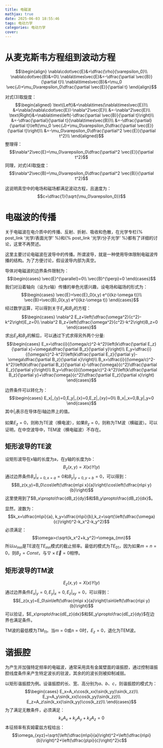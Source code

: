 ```yaml
---
title: 电磁波
mathjax: true
date: 2025-06-03 18:55:46
tags: 电动力学
categories: 电动力学
cover:
---
```


# 从麦克斯韦方程组到波动方程
$$\begin{align}
\nabla\cdot\vec{E}&=\dfrac{\rho}{\varepsilon_0}\\
\nabla\cdot\vec{B}&=0\\
\nabla\times\vec{E}&=-\dfrac{\partial \vec{B}}{\partial t}\\
\nabla\times\vec{B}&=\mu_0 \vec{J}+\mu_0\varepsilon_0\dfrac{\partial \vec{E}}{\partial t}
\end{align}$$

对式(3)取旋度：
$$\begin{aligned}
\text{Left}&=\nabla\times(\nabla\times\vec{E})\\
&=\nabla(\nabla\cdot\vec{E})-\nabla^2\vec{E}\\
&=-\nabla^2\vec{E}\\
\text{Right}&=\nabla\times\left(-\dfrac{\partial \vec{B}}{\partial t}\right)\\
&=-\dfrac{\partial}{\partial t}(\nabla\times\vec{B})\\
&=-\dfrac{\partial}{\partial t}\left(\mu_0 \vec{J}+\mu_0\varepsilon_0\dfrac{\partial \vec{E}}{\partial t}\right)\\
&=-\mu_0\varepsilon_0\dfrac{\partial^2 \vec{E}}{\partial t^2}\\
\end{aligned}$$
整理得：
$$\nabla^2\vec{E}=\mu_0\varepsilon_0\dfrac{\partial^2 \vec{E}}{\partial t^2}$$
同理，对式(4)取旋度：
$$\nabla^2\vec{B}=\mu_0\varepsilon_0\dfrac{\partial^2 \vec{B}}{\partial t^2}$$

这说明真空中的电场和磁场都满足波动方程，且速度为：
$$c=\dfrac{1}{\sqrt{\mu_0\varepsilon_0}}$$

# 电磁波的传播
关于电磁波在电介质中的传播、反射、折射、吸收和色散，在光学专栏{% post_link '光学/表面光学' %}和{% post_link '光学/分子光学' %}都有了详细的讨论，这里不再赘述。

这里主要讨论电磁波在波导中的传播。所谓波导，就是一种使用导体限制电磁波传播的结构。为了方便讨论，假设波导内部为真空。

导体对电磁波的边界条件限制为：
$$\begin{cases}
\vec{E}^{\parallel}=0\\
\vec{B}^{\perp}=0
\end{cases}$$
我们对沿着轴向（设为z轴）传播的单色光感兴趣，设电场和磁场的形式为：
$$\begin{cases}
\vec{E}=\vec{E}_0(x,y) e^{i(kz-\omega t)}\\
\vec{B}=\vec{B}_0(x,y) e^{i(kz-\omega t)}
\end{cases}$$
经过数学运算，可以得到关于$E_z$和$B_z$的方程：
$$\begin{cases}
\nabla^2 E_z+\left(\dfrac{\omega^2}{c^2}-k^2\right)E_z=0\\
\nabla^2 B_z+\left(\dfrac{\omega^2}{c^2}-k^2\right)B_z=0
\end{cases}$$
求出$E_z$和$B_z$的解后，可以通过下式求得另外两个分量:
$$\begin{cases}
E_x=\dfrac{i}{(\omega/c)^2-k^2}\left(k\dfrac{\partial E_z}{\partial x}+\omega\dfrac{\partial B_z}{\partial y}\right)\\
E_y=\dfrac{i}{(\omega/c)^2-k^2}\left(k\dfrac{\partial E_z}{\partial y}-\omega\dfrac{\partial B_z}{\partial x}\right)\\
B_x=\dfrac{i}{(\omega/c)^2-k^2}\left(k\dfrac{\partial B_z}{\partial x}-\dfrac{\omega}{c^2}\dfrac{\partial E_z}{\partial y}\right)\\
B_y=\dfrac{i}{(\omega/c)^2-k^2}\left(k\dfrac{\partial B_z}{\partial y}+\dfrac{\omega}{c^2}\dfrac{\partial E_z}{\partial x}\right)
\end{cases}$$

边界条件可以转化为：
$$\begin{cases}
E_x|_{y}=0,E_y|_{x}=0,E_z|_{xy}=0\\
B_x|_x=0,B_y|_y=0
\end{cases}$$
其中$|_{i}$表示在导体在i轴边界上的值。

如果$E_z=0$，则称为TE波（横电波），如果$B_z=0$，则称为TM波（横磁波）。可以证明，在中空波导中，TEM波（横电磁波）不存在。

## 矩形波导的TE波
设矩形波导在x轴的长度为a，在y轴的长度为b：
$$B_z(x,y)=X(x)Y(y)$$
通过边界条件$B_x|_{x=0,x=a}=0$和$B_y|_{y=0,y=b}=0$，可以得到：
$$B_z(x,y)=B_0\cos\left(\dfrac{m\pi x}{a}\right)\cos\left(\dfrac{n\pi y}{b}\right)$$
这里使用到了$B_x\propto\frac{dB_z}{dy}$和$B_y\propto\frac{dB_z}{dx}$。

显然，波数为：
$$k_x=\dfrac{m\pi}{a}, k_y=\dfrac{n\pi}{b},k_z=\sqrt{\left(\dfrac{\omega}{c}\right)^2-k_x^2-k_y^2}$$
必须满足：
$$\omega>c\sqrt{k_x^2+k_y^2}=\omega_{mn}$$
所以$\omega_{mn}$是TE波在$TE_{mn}$模式的截止频率。最低的模式为$TE_{01}$，因为如果$m=n=0$，则$B_z=Const$，与$\nabla\times \vec{E}=0$相悖。

## 矩形波导的TM波
$$E_z(x,y)=X(x)Y(y)$$
通过边界条件$E_x|_{y}=0,E_y|_{x}=0,E_z|_{xy}=0$，可以得到：
$$E_z(x,y)=E_0\sin\left(\dfrac{m\pi x}{a}\right)\sin\left(\dfrac{n\pi y}{b}\right)$$
可以验证，$E_x\propto\frac{dE_z}{dx}$和$E_y\propto\frac{dE_z}{dy}$在边界也满足条件。

TM波的最低模为$TM_{11}$。当$m=0$或$n=0$时，$E_z=0$，退化为TEM波。

# 谐振腔
为产生并加强特定频率的电磁波，通常采用具有金属壁面的谐振腔，通过控制谐振腔线度条件来产生特定波长的驻波，其余的的波长则被抑制减弱。

以矩形谐振腔为例。设谐振腔的长、宽、高分别为$a$、$b$、$c$，则谐振腔的模式为：
$$\begin{cases}
E_x=A_x\cos(k_xx)\sin(k_yy)\sin(k_zz)\\
E_y=A_y\sin(k_xx)\cos(k_yy)\sin(k_zz)\\
E_z=A_z\sin(k_xx)\sin(k_yy)\cos(k_zz)\\
\end{cases}$$
为了满足无散条件，必须满足：
$$k_xA_x+k_yA_y+k_zA_z=0$$
本征频率有亥姆霍兹方程给出：
$$\omega_{xyz}=\sqrt{\left(\dfrac{m\pi}{a}\right)^2+\left(\dfrac{n\pi}{b}\right)^2+\left(\dfrac{p\pi}{c}\right)^2}c$$